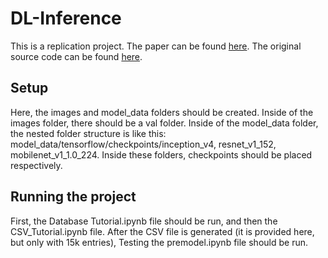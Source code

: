 # DL-Inference
This is a replication project. The paper can be found [here](https://arxiv.org/pdf/1805.04252.pdf). The original source code can be found [here](https://zenodo.org/record/1242583#.WvAmFXUvz80).  
## Setup
Here, the images and model_data folders should be created. Inside of the images folder, there should be a val folder.
Inside of the model_data folder, the nested folder structure is like this: model_data/tensorflow/checkpoints/inception_v4, resnet_v1_152, mobilenet_v1_1.0_224.
Inside these folders, checkpoints should be placed respectively.  
## Running the project
First, the Database Tutorial.ipynb file should be run, and then the CSV_Tutorial.ipynb file. After the CSV file is generated (it is provided here, but only with 15k entries), Testing the premodel.ipynb file should be run.
